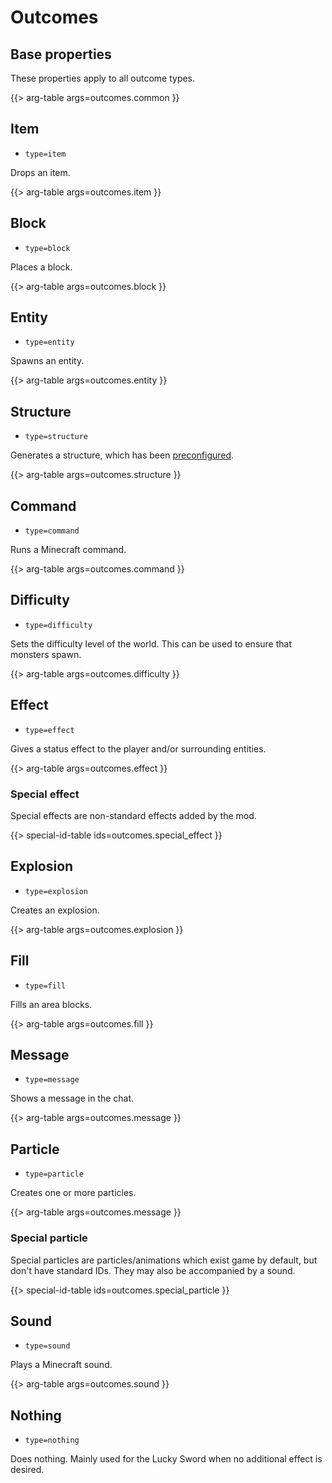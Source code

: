 # Outcomes

## Base properties

These properties apply to all outcome types.

{{> arg-table args=outcomes.common }}

## Item

-   `type=item`

Drops an item.

{{> arg-table args=outcomes.item }}

## Block

-   `type=block`

Places a block.

{{> arg-table args=outcomes.block }}

## Entity

-   `type=entity`

Spawns an entity.

{{> arg-table args=outcomes.entity }}

## Structure

-   `type=structure`

Generates a structure, which has been [preconfigured](configuration-files#structurestxt).

{{> arg-table args=outcomes.structure }}

## Command

-   `type=command`

Runs a Minecraft command.

{{> arg-table args=outcomes.command }}

## Difficulty

-   `type=difficulty`

Sets the difficulty level of the world. This can be used to ensure that monsters spawn.

{{> arg-table args=outcomes.difficulty }}

## Effect

-   `type=effect`

Gives a status effect to the player and/or surrounding entities.

{{> arg-table args=outcomes.effect }}

### Special effect

Special effects are non-standard effects added by the mod.

{{> special-id-table ids=outcomes.special_effect }}

## Explosion

-   `type=explosion`

Creates an explosion.

{{> arg-table args=outcomes.explosion }}

## Fill

-   `type=fill`

Fills an area blocks.

{{> arg-table args=outcomes.fill }}

## Message

-   `type=message`

Shows a message in the chat.

{{> arg-table args=outcomes.message }}

## Particle

-   `type=particle`

Creates one or more particles.

{{> arg-table args=outcomes.message }}

### Special particle

Special particles are particles/animations which exist game by default, but don't have standard IDs. They may also be accompanied by a sound.

{{> special-id-table ids=outcomes.special_particle }}

## Sound

-   `type=sound`

Plays a Minecraft sound.

{{> arg-table args=outcomes.sound }}

## Nothing

-   `type=nothing`

Does nothing. Mainly used for the Lucky Sword when no additional effect is desired.
